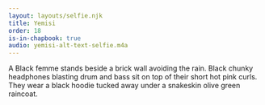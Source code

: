 ```yaml
---
layout: layouts/selfie.njk
title: Yemisi
order: 18
is-in-chapbook: true
audio: yemisi-alt-text-selfie.m4a
---
```


A Black femme stands beside a brick wall avoiding the rain. Black chunky headphones blasting drum and bass sit on top of their short hot pink curls. They wear a black hoodie tucked away under a snakeskin olive green raincoat.
